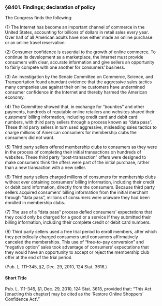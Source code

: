### §8401. Findings; declaration of policy ###

The Congress finds the following:

(1) The Internet has become an important channel of commerce in the United States, accounting for billions of dollars in retail sales every year. Over half of all American adults have now either made an online purchase or an online travel reservation.

(2) Consumer confidence is essential to the growth of online commerce. To continue its development as a marketplace, the Internet must provide consumers with clear, accurate information and give sellers an opportunity to fairly compete with one another for consumers’ business.

(3) An investigation by the Senate Committee on Commerce, Science, and Transportation found abundant evidence that the aggressive sales tactics many companies use against their online customers have undermined consumer confidence in the Internet and thereby harmed the American economy.

(4) The Committee showed that, in exchange for “bounties” and other payments, hundreds of reputable online retailers and websites shared their customers’ billing information, including credit card and debit card numbers, with third party sellers through a process known as “data pass”. These third party sellers in turn used aggressive, misleading sales tactics to charge millions of American consumers for membership clubs the consumers did not want.

(5) Third party sellers offered membership clubs to consumers as they were in the process of completing their initial transactions on hundreds of websites. These third party “post-transaction” offers were designed to make consumers think the offers were part of the initial purchase, rather than a new transaction with a new seller.

(6) Third party sellers charged millions of consumers for membership clubs without ever obtaining consumers’ billing information, including their credit or debit card information, directly from the consumers. Because third party sellers acquired consumers’ billing information from the initial merchant through “data pass”, millions of consumers were unaware they had been enrolled in membership clubs.

(7) The use of a “data pass” process defied consumers’ expectations that they could only be charged for a good or a service if they submitted their billing information, including their complete credit or debit card numbers.

(8) Third party sellers used a free trial period to enroll members, after which they periodically charged consumers until consumers affirmatively canceled the memberships. This use of “free-to-pay conversion” and “negative option” sales took advantage of consumers’ expectations that they would have an opportunity to accept or reject the membership club offer at the end of the trial period.

(Pub. L. 111–345, §2, Dec. 29, 2010, 124 Stat. 3618.)

#### Short Title ####

Pub. L. 111–345, §1, Dec. 29, 2010, 124 Stat. 3618, provided that: “This Act [enacting this chapter] may be cited as the ‘Restore Online Shoppers’ Confidence Act’.”